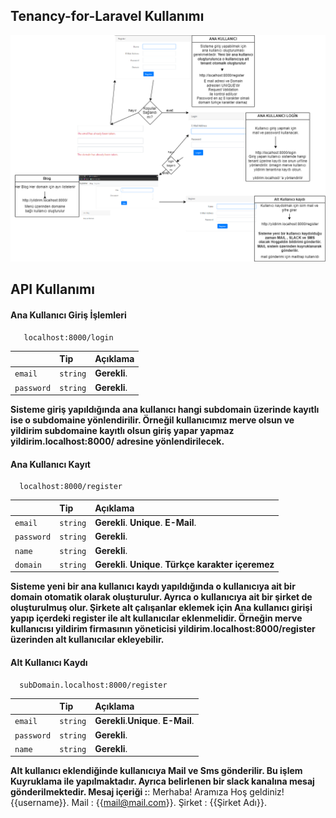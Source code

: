 
##  Tenancy-for-Laravel Kullanımı

![My animated logo](ReadMe.png)

## API Kullanımı

#### Ana Kullanıcı Giriş İşlemleri

```http
   localhost:8000/login
```

|  | Tip     | Açıklama                |
| :-------- | :------- | :------------------------- |
| `email` | `string` | **Gerekli**. |
| `password` | `string` | **Gerekli**. |

**Sisteme giriş yapıldığında ana kullanıcı hangi subdomain üzerinde kayıtlı ise o subdomaine yönlendirilir. Örneğil kullanıcımız merve olsun ve yildirim subdomaine kayıtlı olsun giriş yapar yapmaz yildirim.localhost:8000/ adresine yönlendirilecek.**




#### Ana Kullanıcı Kayıt

```http
  localhost:8000/register
```

|  | Tip     | Açıklama                |
| :-------- | :------- | :------------------------- |
| `email` | `string` | **Gerekli**. **Unique**. **E-Mail**. |
| `password` | `string` | **Gerekli**. |
| `name` | `string` | **Gerekli**. |
| `domain` | `string` | **Gerekli**. **Unique**. **Türkçe karakter içeremez** |

**Sisteme yeni bir ana kullanıcı kaydı yapıldığında o kullanıcıya ait bir domain otomatik olarak oluşturulur. Ayrıca o kullanıcıya ait bir şirket de oluşturulmuş olur. Şirkete alt çalışanlar eklemek için Ana kullanıcı girişi yapıp içerdeki register ile alt kullanıcılar eklenmelidir. Örneğin merve kullanıcısı yildirim firmasının yöneticisi yildirim.localhost:8000/register üzerinden alt kullanıcılar ekleyebilir.** 


#### Alt Kullanıcı Kaydı

```http
  subDomain.localhost:8000/register
```

|  | Tip     | Açıklama                |
| :-------- | :------- | :------------------------- |
| `email` | `string` | **Gerekli**.**Unique**. **E-Mail**.  |
| `password` | `string` | **Gerekli**. |
| `name` | `string` | **Gerekli**. | 

**Alt kullanıcı eklendiğinde kullanıcıya Mail ve Sms gönderilir. Bu işlem Kuyruklama ile yapılmaktadır. Ayrıca belirlenen bir slack kanalına mesaj gönderilmektedir. Mesaj içeriği :**:
Merhaba! Aramıza Hoş geldiniz! {{username}}. Mail : {{mail@mail.com}}. Şirket : {{Şirket Adı}}.


 
